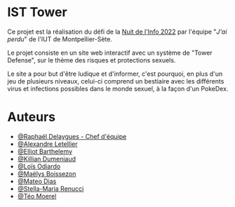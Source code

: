 
# IST Tower

Ce projet est la réalisation du défi de la [Nuit de l'Info 2022](https://www.nuitdelinfo.com/) par l'équipe "*J'ai perdu*" de l'IUT de Montpellier-Sète.

Le projet consiste en un site web interactif avec un système de "Tower Defense", sur le thème des risques et protections sexuels.

Le site a pour but d'être ludique et d'informer, c'est pourquoi, en plus d'un jeu de plusieurs niveaux, celui-ci comprend un bestiaire avec les différents virus et infections possibles dans le monde sexuel, à la façon d'un PokeDex.


# Auteurs

- [@Raphaël Delaygues - Chef d'équipe](https://www.github.com/RaphD974)
- [@Alexandre Letellier](https://www.github.com/LadyRin)
- [@Elliot Barthelemy](https://www.github.com/Zorglub999)
- [@Killian Dumeniaud](https://www.github.com/LokiTheKiller)
- [@Loïs Odiardo](https://www.github.com/Lois-Odiardo)
- [@Maëlys Boissezon](https://www.github.com/HellieRoses)
- [@Mateo Dias](https://www.github.com/Mis0x)
- [@Stella-Maria Renucci](https://www.github.com/Stellatsuu)
- [@Téo Moerel](https://www.github.com/AriakeTM)
